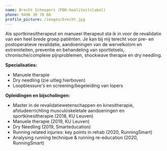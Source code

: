 ```yaml
---
name: Brecht Scheepers (PQK-kwaliteitslabel)
phone: 0496 30 70 66
profile_picture: /images/brecht.jpg
---
```

Als sportkinesitherapeut en manueel therapeut sta ik in voor de revalidatie van een heel brede groep patiënten. Je kan bij mij terecht voor pre- en postoperatieve revalidatie, aandoeningen van de wervelkolom en extremiteiten, preventie en behandeling van sportletsels, chronische/complexe pijnproblemen, shockwave therapie en dry needling.

**Specialisaties:**

* Manuele therapie
* Dry needling (zie uitleg hierboven)
* Loopblessure's en screening/begeleiding van lopers 

**Opleidingen en bijscholingen:**

* Master in de revalidatiewetenschappen en kinesitherapie, afstudeerrichting musculoskeletale aandoeningen en sportkinesitherapie (2018, KU Leuven)
* Manuele therapie (2019, KU Leuven)
* Dry Needling (2019, Smarteducation)
* Running related injuries: key points in rehab (2020, RunningSmart)
* Analysing running technique & running re-education (2020, RunningSmart)